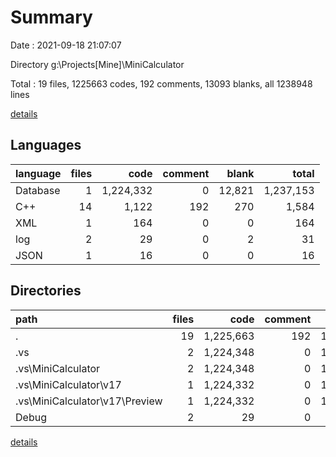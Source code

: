 # Summary

Date : 2021-09-18 21:07:07

Directory g:\Projects\[Mine]\MiniCalculator

Total : 19 files,  1225663 codes, 192 comments, 13093 blanks, all 1238948 lines

[details](details.md)

## Languages
| language | files | code | comment | blank | total |
| :--- | ---: | ---: | ---: | ---: | ---: |
| Database | 1 | 1,224,332 | 0 | 12,821 | 1,237,153 |
| C++ | 14 | 1,122 | 192 | 270 | 1,584 |
| XML | 1 | 164 | 0 | 0 | 164 |
| log | 2 | 29 | 0 | 2 | 31 |
| JSON | 1 | 16 | 0 | 0 | 16 |

## Directories
| path | files | code | comment | blank | total |
| :--- | ---: | ---: | ---: | ---: | ---: |
| . | 19 | 1,225,663 | 192 | 13,093 | 1,238,948 |
| .vs | 2 | 1,224,348 | 0 | 12,821 | 1,237,169 |
| .vs\MiniCalculator | 2 | 1,224,348 | 0 | 12,821 | 1,237,169 |
| .vs\MiniCalculator\v17 | 1 | 1,224,332 | 0 | 12,821 | 1,237,153 |
| .vs\MiniCalculator\v17\Preview | 1 | 1,224,332 | 0 | 12,821 | 1,237,153 |
| Debug | 2 | 29 | 0 | 2 | 31 |

[details](details.md)